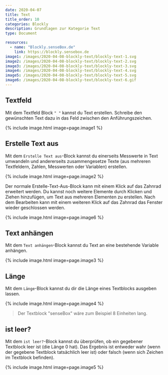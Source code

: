```yaml
---
date: 2020-04-07
title: Text
title_order: 10
categories: Blockly
description: Grundlagen zur Kategorie Text
type: Document

resources:
  - name: "Blockly.senseBox.de"
    link: https://blockly.sensebox.de
image1: /images/2020-04-08-blockly-text/blockly-text-1.svg
image2: /images/2020-04-08-blockly-text/blockly-text-2.svg
image3: /images/2020-04-08-blockly-text/blockly-text-3.svg
image4: /images/2020-04-08-blockly-text/blockly-text-4.svg
image5: /images/2020-04-08-blockly-text/blockly-text-5.svg
image6: /images/2020-04-08-blockly-text/blockly-text-6.gif
---
```


## Textfeld
Mit dem Textfeld Block `" "` kannst du Text erstellen. Schreibe den gewünschten Text dazu in das Feld zwischen den Anführungszeichen. 

{% include image.html image=page.image1 %}

## Erstelle Text aus
Mit dem `Erstelle Text aus`-Block kannst du einerseits Messwerte in Text umwandeln und andererseits zusammengesetze Texte (aus mehreren Textfeldern, Zahlen, Messwerten oder Variablen) erstellen. 

{% include image.html image=page.image2 %}

Der normale Erstelle-Text-Aus-Block kann mit einem Klick auf das Zahnrad erweitert werden. Du kannst noch weitere Elemente durch Klicken und Ziehen hinzufügen, um Text aus mehreren Elementen zu erstellen. Nach dem Bearbeiten kann mit einem weiteren Klick auf das Zahnrad das Fenster wieder geschlossen werden. 

{% include image.html image=page.image6 %}
## Text anhängen

Mit dem `Text anhängen`-Block kannst du Text an eine bestehende Variable anhängen.

{% include image.html image=page.image3 %}

## Länge

Mit dem `Länge`-Block kannst du dir die Länge eines Textblocks ausgeben lassen.

{% include image.html image=page.image4 %}

> Der Textblock "senseBox" wäre zum Beispiel 8 Einheiten lang.

## ist leer?

Mit dem `ist leer?`-Block kannst du überprüfen, ob ein gegebener Textblock leer ist (die Länge 0 hat). Das Ergebnis ist entweder wahr (wenn der gegebene Textblock tatsächlich leer ist) oder falsch (wenn sich Zeichen im Textblock befinden). 

{% include image.html image=page.image5 %}
